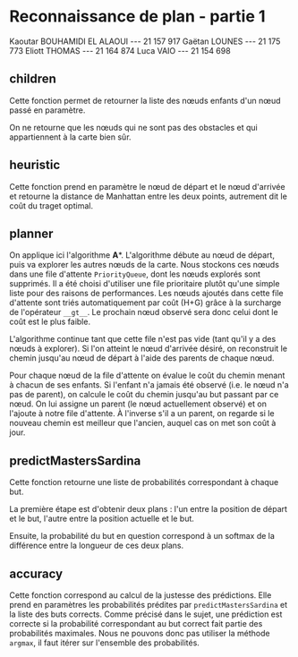 # Reconnaissance de plan - partie 1

Kaoutar BOUHAMIDI EL ALAOUI --- 21 157 917
Gaëtan LOUNES --- 21 175 773
Eliott THOMAS --- 21 164 874
Luca VAIO --- 21 154 698

## children

Cette fonction permet de retourner la liste des nœuds enfants d'un nœud passé en paramètre.

On ne retourne que les nœuds qui ne sont pas des obstacles et qui appartiennent à la carte bien sûr.

## heuristic

Cette fonction prend en paramètre le nœud de départ et le nœud d'arrivée et retourne la distance de Manhattan entre les deux points, autrement dit le coût du traget optimal.

## planner

On applique ici l'algorithme **A***. L'algorithme débute au nœud de départ, puis va explorer les autres nœuds de la carte. Nous stockons ces nœuds dans une file d'attente `PriorityQueue`, dont les nœuds explorés sont supprimés. Il a été choisi d'utiliser une file prioritaire plutôt qu'une simple liste pour des raisons de performances. Les nœuds ajoutés dans cette file d'attente sont triés automatiquement par coût (H+G) grâce à la surcharge de l'opérateur `__gt__`. Le prochain nœud observé sera donc celui dont le coût est le plus faible.

L'algorithme continue tant que cette file n'est pas vide (tant qu'il y a des nœuds à explorer). Si l'on atteint le nœud d'arrivée désiré, on reconstruit le chemin jusqu'au nœud de départ à l'aide des parents de chaque nœud.

Pour chaque nœud de la file d'attente on évalue le coût du chemin menant à chacun de ses enfants. Si l'enfant n'a jamais été observé (i.e. le nœud n'a pas de parent), on calcule le coût du chemin jusqu'au but passant par ce nœud. On lui assigne un parent (le nœud actuellement observé) et on l'ajoute à notre file d'attente. À l'inverse s'il a un parent, on regarde si le nouveau chemin est meilleur que l'ancien, auquel cas on met son coût à jour.

## predictMastersSardina

Cette fonction retourne une liste de probabilités correspondant à chaque but.

La première étape est d'obtenir deux plans : l'un entre la position de départ et le but, l'autre entre la position actuelle et le but.

Ensuite, la probabilité du but en question correspond à un softmax de la différence entre la longueur de ces deux plans.

## accuracy

Cette fonction correspond au calcul de la justesse des prédictions. Elle prend en paramètres les probabilités prédites par `predictMastersSardina` et la liste des buts corrects.
Comme précisé dans le sujet, une prédiction est correcte si la probabilité correspondant au but correct fait partie des probabilités maximales. Nous ne pouvons donc pas utiliser la méthode `argmax`, il faut itérer sur l'ensemble des probabilités.
